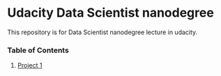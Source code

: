 # Udacity Data Scientist nanodegree

This repository is for Data Scientist nanodegree lecture in udacity.

### Table of Contents

1. [Project 1](#project_1)
